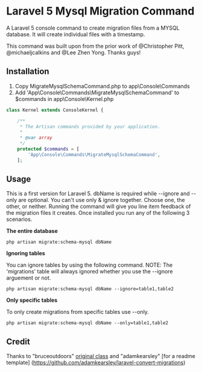 # Laravel 5 Mysql Migration Command
A Laravel 5 console command to create migration files from a MYSQL database.  It will create individual files with a timestamp.

This command was built upon from the prior work of @Christopher Pitt, @michaeljcalkins and @Lee Zhen Yong.  Thanks guys!

## Installation
1. Copy MigrateMysqlSchemaCommand.php to app\Console\Commands
2. Add 'App\Console\Commands\MigrateMysqlSchemaCommand' to $commands in app\Console\Kernel.php
```php
class Kernel extends ConsoleKernel {

	/**
	 * The Artisan commands provided by your application.
	 *
	 * @var array
	 */
	protected $commands = [
		'App\Console\Commands\MigrateMysqlSchemaCommand',
	];
```

## Usage
This is a first version for Laravel 5.  dbName is required while --ignore and --only are optional. You can't use only & ignore together.  Choose one, the other, or neither. Running the command will give you line item feedback of the migration files it creates. Once installed you run any of the following 3 scenarios. 

**The entire database**

```php artisan migrate:schema-mysql dbName```

**Ignoring tables**

You can ignore tables by using the following command. NOTE: The 'migrations' table will always ignored whether you use the --ignore arguement or not.
```
php artisan migrate:schema-mysql dbName --ignore=table1,table2
```

**Only specific tables**

To only create migrations from specific tables use --only.
```
php artisan migrate:schema-mysql dbName --only=table1,table2
```

## Credit
Thanks to "bruceoutdoors" [original class](https://gist.github.com/bruceoutdoors/9166186) and "adamkearsley" [for a readme template] (https://github.com/adamkearsley/laravel-convert-migrations)
